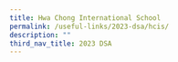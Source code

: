 ```yaml
---
title: Hwa Chong International School
permalink: /useful-links/2023-dsa/hcis/
description: ""
third_nav_title: 2023 DSA
---
```

